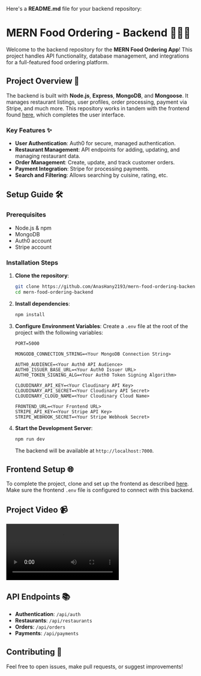 Here's a **README.md** file for your backend repository:

# MERN Food Ordering - Backend 🍔🍕🍜

Welcome to the backend repository for the **MERN Food Ordering App**! This project handles API functionality, database management, and integrations for a full-featured food ordering platform.

## Project Overview 🚀

The backend is built with **Node.js**, **Express**, **MongoDB**, and **Mongoose**. It manages restaurant listings, user profiles, order processing, payment via Stripe, and much more. This repository works in tandem with the frontend found [here](https://github.com/AnasHany2193/mern-food-ordering-frontend), which completes the user interface.

### Key Features ✨

- **User Authentication**: Auth0 for secure, managed authentication.
- **Restaurant Management**: API endpoints for adding, updating, and managing restaurant data.
- **Order Management**: Create, update, and track customer orders.
- **Payment Integration**: Stripe for processing payments.
- **Search and Filtering**: Allows searching by cuisine, rating, etc.

## Setup Guide 🛠

### Prerequisites

- Node.js & npm
- MongoDB
- Auth0 account
- Stripe account

### Installation Steps

1. **Clone the repository**:

   ```bash
   git clone https://github.com/AnasHany2193/mern-food-ordering-backend.git
   cd mern-food-ordering-backend
   ```

2. **Install dependencies**:

   ```bash
   npm install
   ```

3. **Configure Environment Variables**:
   Create a `.env` file at the root of the project with the following variables:

   ```plaintext
   PORT=5000

   MONGODB_CONNECTION_STRING=<Your MongoDB Connection String>

   AUTH0_AUDIENCE=<Your Auth0 API Audience>
   AUTH0_ISSUER_BASE_URL=<Your Auth0 Issuer URL>
   AUTH0_TOKEN_SIGNING_ALG=<Your Auth0 Token Signing Algorithm>

   CLOUDINARY_API_KEY=<Your Cloudinary API Key>
   CLOUDINARY_API_SECRET=<Your Cloudinary API Secret>
   CLOUDINARY_CLOUD_NAME=<Your Cloudinary Cloud Name>

   FRONTEND_URL=<Your Frontend URL>
   STRIPE_API_KEY=<Your Stripe API Key>
   STRIPE_WEBHOOK_SECRET=<Your Stripe Webhook Secret>
   ```

4. **Start the Development Server**:

   ```bash
   npm run dev
   ```

   The backend will be available at `http://localhost:7000`.

## Frontend Setup 🌐

To complete the project, clone and set up the frontend as described [here](https://github.com/AnasHany2193/mern-food-ordering-frontend). Make sure the frontend `.env` file is configured to connect with this backend.

## Project Video 📹

![A demo video](src/assets/mern-food-ordering.mp4)

## API Endpoints 📚

- **Authentication**: `/api/auth`
- **Restaurants**: `/api/restaurants`
- **Orders**: `/api/orders`
- **Payments**: `/api/payments`

## Contributing 🤝

Feel free to open issues, make pull requests, or suggest improvements!

